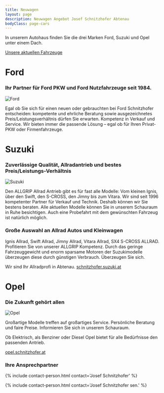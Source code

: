 ```yaml
---
title: Neuwagen
layout: page
description: Neuwagen Angebot Josef Schnitzhofer Abtenau
bodyClass: page-cars
---
```


In unserem Autohaus finden Sie die drei Marken Ford, Suzuki und Opel unter einem Dach.

<a href="https://fahrzeuge.schnitzhofer.at" class="button">Unsere aktuellen Fahrzeuge</a>
# Ford
### Ihr Partner für Ford PKW und Ford Nutzfahrzeuge seit 1984.

<img src="{{ 'images/photos/ford.jpg' | relative_url }}" alt="Ford"/>

Egal ob Sie sich für einen neuen oder gebrauchten bei Ford Schnitzhofer entscheiden: kompetente und ehrliche Beratung sowie ausgezeichnetes Preis/Leistungsverhältnis dürfen Sie erwarten. Kompetenz in Verkauf und Service. Wir bieten immer die passende Lösung – egal ob für Ihren Privat-PKW oder Firmenfahrzeuge.

# Suzuki
### Zuverlässige Qualität, Allradantrieb und bestes Preis/Leistungs-Verhältnis

<img src="{{ 'images/photos/suzuki.jpg' | relative_url }}" alt="Suzuki"/>

Den ALLGRIP Allrad Antrieb gibt es für fast alle Modelle: Vom kleinen Ignis, über den Swift, den S-CROSS, den Jimny bis zum Vitara. Wir sind seit 1996 kompetenter Partner für Verkauf und Technik. Deshalb können wir Sie bestens beraten. Alle aktuellen Modelle können Sie in unserem Schauraum in Ruhe besichtigen. Auch eine Probefahrt mit dem gewünschten Fahrzeug ist natürlich möglich.

### Große Auswahl an Allrad Autos und Kleinwagen

Ignis Allrad, Swift Allrad, Jimny Allrad, Vitara Allrad, SX4 S-CROSS ALLRAD. Profitieren Sie von unserer ALLGRIP Kompetenz. Durch das geringe Fahrzeuggewicht und enorm sparsame Motoren der Suzukimodelle überzeugen diese durch günstigen Verbrauch. Überzeugen Sie sich.

Wir sind Ihr Allradprofi in Abtenau.
[schnitzhofer.suzuki.at](https://schnitzhofer.suzuki.at)

# Opel
### Die Zukunft gehört allen

<img src="{{ 'images/photos/opel.jpg' | relative_url }}" alt="Opel"/>

Großartige Modelle treffen auf großartiges Service. Persönliche Beratung und faire Preise. Informieren Sie sich in unserem Schauraum.

Ob Elektrisch, als Benziner oder Diesel Opel bietet für alle Bedürfnisse den passenden Antrieb.

[opel.schnitzhofer.at](https://opel.schnitzhofer.at)

### Ihre Ansprechpartner
{% include contact-person.html contact='Josef Schnitzhofer' %}

{% include contact-person.html contact='Josef Schnitzhofer sen.' %}
